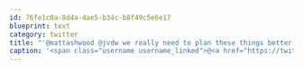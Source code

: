 ```yaml
---
id: 76fe1c0a-8d4a-4ae5-b34c-b8f49c5e6e17
blueprint: text
category: twitter
title: "'@mattashwood @jvdw we really need to plan these things better!"
caption: '<span class="username username_linked">@<a href="https://twitter.com/mattashwood" title="Matt Ashwood">mattashwood</a></span> <span class="username username_linked">@<a href="https://twitter.com/jvdw" title="John van der Woude">jvdw</a></span> we really need to plan these things better!'
---
```

